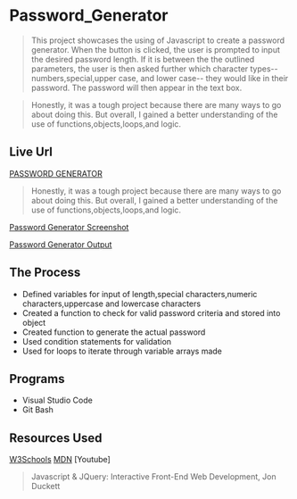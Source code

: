 # Password_Generator
>This project showcases the using of Javascript to create a password generator. When the button is clicked, the user is prompted to input the desired password length. If it is between the the outlined parameters, the user is then asked further which character types-- numbers,special,upper case, and lower case-- they would like in their password. The password will then appear in the text box.

> Honestly, it was a tough project because there are many ways to go about doing this. But overall, I gained a better understanding of the use of functions,objects,loops,and logic.

## Live Url
[PASSWORD GENERATOR]()

> Honestly, it was a tough project because there are many ways to go about doing this. But overall, I gained a better understanding of the use of functions,objects,loops,and logic.

[Password Generator Screenshot](Assests/03-javascript-homework-demo.png)

[Password Generator Output](Assests/Capture.PNG)

## The Process
* Defined variables for input of length,special characters,numeric characters,uppercase and lowercase characters
* Created a function to check for valid password criteria and stored into object
* Created function to generate the actual password
* Used condition statements for validation
* Used for loops to iterate through variable arrays made

## Programs
* Visual Studio Code
* Git Bash


## Resources Used
[W3Schools](https://www.w3schools.com/)
[MDN](https://developer.mozilla.org/en-US/)
[Youtube]
>Javascript & JQuery: Interactive Front-End Web Development, Jon Duckett


